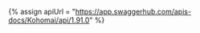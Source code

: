 {% assign apiUrl = "https://app.swaggerhub.com/apis-docs/Kohomai/api/1.91.0" %}


[Amplitude]: https://amplitude.com/
[Framer]: https://framer.com
[Google Analytics]: https://analytics.google.com/
[Google Tag Manager]: https://tagmanager.google.com/
[Hotjar]: https://hotjar.com/
[Hyperaktiv]: https://www.hyperaktiv.ai/
[Microsoft Clarity]: https://clarity.microsoft.com/
[Mixpanel]: https://mixpanel.com/
[Posthog]: https://posthog.com/
[Segment]: https://segment.com/
[Slack community]: https://join.slack.com/t/hyperaktivcommunity/shared_invite/zt-2gxxifo1f-N1lKn5~V32Hgvpx4~oi4IA
